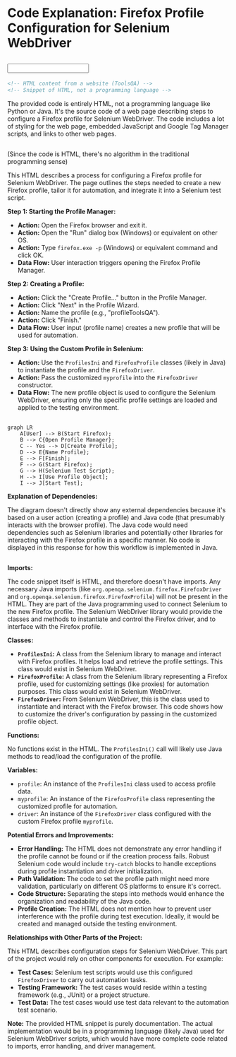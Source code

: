 # Code Explanation: Firefox Profile Configuration for Selenium WebDriver

## <input code>

```html
<!-- HTML content from a website (ToolsQA) -->
<!-- Snippet of HTML, not a programming language -->
```

The provided code is entirely HTML, not a programming language like Python or Java. It's the source code of a web page describing steps to configure a Firefox profile for Selenium WebDriver. The code includes a lot of styling for the web page, embedded JavaScript and Google Tag Manager scripts, and links to other web pages.


## <algorithm>

(Since the code is HTML, there's no algorithm in the traditional programming sense)

This HTML describes a process for configuring a Firefox profile for Selenium WebDriver. The page outlines the steps needed to create a new Firefox profile, tailor it for automation, and integrate it into a Selenium test script.

**Step 1: Starting the Profile Manager:**

*   **Action:** Open the Firefox browser and exit it.
*   **Action:** Open the "Run" dialog box (Windows) or equivalent on other OS.
*   **Action:** Type `firefox.exe -p` (Windows) or equivalent command and click OK.
*   **Data Flow:** User interaction triggers opening the Firefox Profile Manager.


**Step 2: Creating a Profile:**

*   **Action:** Click the "Create Profile..." button in the Profile Manager.
*   **Action:** Click "Next" in the Profile Wizard.
*   **Action:** Name the profile (e.g., "profileToolsQA").
*   **Action:** Click "Finish."
*   **Data Flow:** User input (profile name) creates a new profile that will be used for automation.


**Step 3: Using the Custom Profile in Selenium:**

*   **Action:** Use the `ProfilesIni` and `FirefoxProfile` classes (likely in Java) to instantiate the profile and the `FirefoxDriver`.  
*   **Action:** Pass the customized `myprofile` into the `FirefoxDriver` constructor.
*   **Data Flow:** The new profile object is used to configure the Selenium WebDriver, ensuring only the specific profile settings are loaded and applied to the testing environment.



## <mermaid>

```mermaid
graph LR
    A[User] --> B(Start Firefox);
    B --> C{Open Profile Manager};
    C -- Yes --> D[Create Profile];
    D --> E{Name Profile};
    E --> F[Finish];
    F --> G(Start Firefox);
    G --> H(Selenium Test Script);
    H --> I[Use Profile Object];
    I --> J[Start Test];
```


**Explanation of Dependencies:**

The diagram doesn't directly show any external dependencies because it's based on a user action (creating a profile) and Java code (that presumably interacts with the browser profile). The Java code would need dependencies such as Selenium libraries and potentially other libraries for interacting with the Firefox profile in a specific manner.  No code is displayed in this response for how this workflow is implemented in Java.


## <explanation>

**Imports:**

The code snippet itself is HTML, and therefore doesn't have imports. Any necessary Java imports (like `org.openqa.selenium.firefox.FirefoxDriver` and `org.openqa.selenium.firefox.FirefoxProfile`) will not be present in the HTML. They are part of the Java programming used to connect Selenium to the new Firefox profile.  The Selenium WebDriver library would provide the classes and methods to instantiate and control the Firefox driver, and to interface with the Firefox profile.

**Classes:**

*   **`ProfilesIni`:**  A class from the Selenium library to manage and interact with Firefox profiles. It helps load and retrieve the profile settings. This class would exist in Selenium WebDriver.
*   **`FirefoxProfile`:** A class from the Selenium library representing a Firefox profile, used for customizing settings (like proxies) for automation purposes. This class would exist in Selenium WebDriver.
*   **`FirefoxDriver`:** From Selenium WebDriver, this is the class used to instantiate and interact with the Firefox browser.  This code shows how to customize the driver's configuration by passing in the customized profile object.

**Functions:**

No functions exist in the HTML. The `ProfilesIni()` call will likely use Java methods to read/load the configuration of the profile.

**Variables:**

*   `profile`: An instance of the `ProfilesIni` class used to access profile data.
*   `myprofile`: An instance of the `FirefoxProfile` class representing the customized profile for automation.
*   `driver`: An instance of the `FirefoxDriver` class configured with the custom Firefox profile `myprofile`.

**Potential Errors and Improvements:**

*   **Error Handling:** The HTML does not demonstrate any error handling if the profile cannot be found or if the creation process fails.  Robust Selenium code would include `try-catch` blocks to handle exceptions during profile instantiation and driver initialization.
*   **Path Validation:** The code to set the profile path might need more validation, particularly on different OS platforms to ensure it's correct.
*   **Code Structure:** Separating the steps into methods would enhance the organization and readability of the Java code.
*   **Profile Creation:** The HTML does not mention how to prevent user interference with the profile during test execution. Ideally, it would be created and managed outside the testing environment.



**Relationships with Other Parts of the Project:**

This HTML describes configuration steps for Selenium WebDriver. This part of the project would rely on other components for execution. For example:

*   **Test Cases:** Selenium test scripts would use this configured `FirefoxDriver` to carry out automation tasks.
*   **Testing Framework:** The test cases would reside within a testing framework (e.g., JUnit) or a project structure.
*   **Test Data:** The test cases would use test data relevant to the automation test scenario.



**Note:** The provided HTML snippet is purely documentation. The actual implementation would be in a programming language (likely Java) used for Selenium WebDriver scripts, which would have more complete code related to imports, error handling, and driver management.